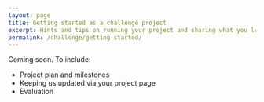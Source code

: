 ```yaml
---
layout: page
title: Getting started as a challenge project
excerpt: Hints and tips on running your project and sharing what you learn.
permalink: /challenge/getting-started/
---
```


Coming soon. To include:

- Project plan and milestones
- Keeping us updated via your project page
- Evaluation